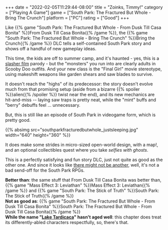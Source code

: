 +++
date = "2022-02-05T11:29:44-08:00"
title = "Zoinks, Timmy!"
category = ["Playing A Game"]
game = ["South Park: The Fractured But Whole - Bring The Crunch"]
platform = ["PC"]
rating = ["Good"]
+++

Like {{% game "South Park: The Fractured But Whole - From Dusk Till Casa Bonita" %}}From Dusk Till Casa Bonita{{% /game %}}, the {{% game "South Park: The Fractured But Whole - Bring The Crunch" %}}Bring the Crunch{{% /game %}} DLC tells a self-contained South Park story and shows off a handful of new gameplay ideas.

This time, the kids are off to summer camp, and it's haunted - yes, this is a <a href="https://www.imdb.com/title/tt0080761/">slasher film</a> parody - but the "monsters" you run into are clearly adults in Scooby Doo outfits.  And your new class is the "Final Girl" movie stereotype, using makeshift weapons like garden shears and saw blades to survive.

It doesn't reach the "highs" of its predecessor: the story doesn't evolve much from that promising setup (aside from a bizarre {{% spoiler %}}alien{{% /spoiler %}} twist near the end), and its new mechanics are hit-and-miss -- laying saw traps is pretty neat, while the "mint" buffs and "berry" debuffs feel ... unnecessary.

But, this is still like an episode of South Park in videogame form, which is pretty good.

{{% absimg src="southparkfracturedbutwhole_justsleeping.jpg" width="640" height="360" %}}

It does make some strides in micro-sized open-world design, with a map!, and an optional collectibles quest where you take <i>selfies with ghosts</i>.

This is a perfectly satisfying and fun story DLC, just not quite as good as the other one.  And since it looks like <a href="https://www.pcgamer.com/the-next-south-park-game-will-be-3d-and-developed-in-house/">there might not be another</a>, well, it's not a bad send-off for the South Park RPGs.

<b>Better than</b>: the same stuff that From Dusk Till Casa Bonita was better than, {{% game "Mass Effect 3: Leviathan" %}}Mass Effect 3: Leviathan{{% /game %}} and {{% game "South Park: The Stick of Truth" %}}South Park: The Stick of Truth{{% /game %}}  
<b>Not as good as</b>: {{% game "South Park: The Fractured But Whole - From Dusk Till Casa Bonita" %}}South Park: The Fractured But Whole - From Dusk Till Casa Bonita{{% /game %}}  
<b>While the name "<a href="https://southpark.fandom.com/wiki/Lake_Tardicaca">Lake Tardicaca</a>" hasn't aged well</b>: this chapter does treat its differently-abled characters respectfully, so, there's that.
